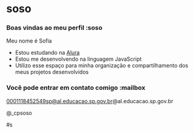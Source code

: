 # soso
### Boas vindas ao meu perfil :soso 

Meu nome é Sofia

- Estou estudando na [Alura](https://www.alura.com.br)
- Estou me desenvolvendo na linguagem JavaScript
- Utilizo esse espaço para minha organização e compartilhamento dos meus projetos desenvolvidos

### Você pode entrar em contato comigo :mailbox

0001118452549sp@al.educacao.sp.gov.br@al.educacao.sp.gov.br

@_cpsoso

#s
